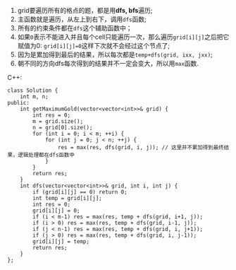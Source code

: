 1. grid要遍历所有的格点的题，都是用**dfs, bfs**遍历;
2. 主函数就是遍历，从左上到右下，调用```dfs```函数;
3. 所有的约束条件都在```dfs```这个辅助函数中；
4. 如果```0```表示不能进入并且每个cell只能遍历一次，那么遍历```grid[i][j]```之后把它赋值为0: ```grid[i][j]=0```这样下次就不会经过这个节点了;
5. 因为是累加得到最后的结果，所以每次都是```temp+dfs(grid, ixx, jxx)```;
6. 朝不同的方向dfs每次得到的结果并不一定会变大，所以用```max```函数.

C++:
```
class Solution {
    int m, n;
public:
    int getMaximumGold(vector<vector<int>>& grid) {
        int res = 0;
        m = grid.size();
        n = grid[0].size();
        for (int i = 0; i < m; ++i) {
            for (int j = 0; j < n; ++j) {
                res = max(res, dfs(grid, i, j)); // 这里并不累加得到最终结果，逻辑处理都在dfs函数中
            }
        }
        return res;
    }
    int dfs(vector<vector<int>>& grid, int i, int j) {
        if (grid[i][j] == 0) return 0;
        int temp = grid[i][j];
        int res = 0;
        grid[i][j] = 0;
        if (i < m-1) res = max(res, temp + dfs(grid, i+1, j));
        if (i > 0) res = max(res, temp + dfs(grid, i-1, j));
        if (j < n-1) res = max(res, temp + dfs(grid, i, j+1));
        if (j > 0) res = max(res, temp + dfs(grid, i, j-1));
        grid[i][j] = temp;
        return res;
    }
};
```
